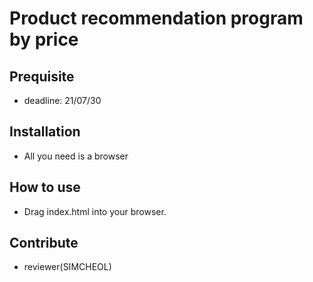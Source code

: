 # Product recommendation program by price

## Prequisite
- deadline: 21/07/30

## Installation
- All you need is a browser
   
## How to use
- Drag index.html into your browser.

## Contribute
- reviewer(SIMCHEOL)